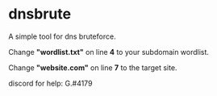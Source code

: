 # dnsbrute
A simple tool for dns bruteforce.


Change **"wordlist.txt"** on line **4** to your subdomain wordlist.

Change **"website.com"** on line **7** to the target site.

discord for help: G.#4179
